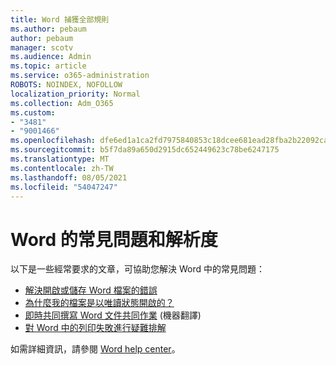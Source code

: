 ```yaml
---
title: Word 捕獲全部規則
ms.author: pebaum
author: pebaum
manager: scotv
ms.audience: Admin
ms.topic: article
ms.service: o365-administration
ROBOTS: NOINDEX, NOFOLLOW
localization_priority: Normal
ms.collection: Adm_O365
ms.custom:
- "3481"
- "9001466"
ms.openlocfilehash: dfe6ed1a1ca2fd7975840853c18dcee681ead28fba2b22092ca7edee925c8a62
ms.sourcegitcommit: b5f7da89a650d2915dc652449623c78be6247175
ms.translationtype: MT
ms.contentlocale: zh-TW
ms.lasthandoff: 08/05/2021
ms.locfileid: "54047247"
---
```

# <a name="common-issues-and-resolutions-with-word"></a>Word 的常見問題和解析度

以下是一些經常要求的文章，可協助您解決 Word 中的常見問題：

- [解決開啟或儲存 Word 檔案的錯誤](https://docs.microsoft.com/alchemyinsights/errors-opening-or-saving-files)
- [為什麼我的檔案是以唯讀狀態開啟的？](https://support.office.com/article/why-did-my-file-open-read-only-3ab4b792-da50-4b38-8628-14c64e1f1d15)
- [即時共同撰寫 Word 文件共同作業](https://support.office.com/article/collaborate-on-word-documents-with-real-time-co-authoring-7dd3040c-3f30-4fdd-bab0-8586492a1f1d?wt.mc_id=fsn_word_share_and_coauthor) (機器翻譯)
- [對 Word 中的列印失敗進行疑難排解](https://docs.microsoft.com/office/troubleshoot/word/print-failures-in-word)

如需詳細資訊，請參閱 [Word help center](https://support.office.com/word)。
